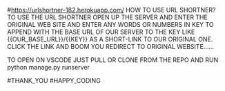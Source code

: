#https://urlshortner-182.herokuapp.com/
HOW TO USE URL SHORTNER?
TO USE THE URL SHORTNER OPEN UP THE SERVER AND ENTER THE ORIGINAL WEB SITE AND ENTER ANY WORDS OR NUMBERS IN KEY TO APPEND WITH THE BASE URL OF OUR SERVER TO THE KEY LIKE 
{{OUR_BASE_URL}}/{{KEY}} AS A SHORT-LINK TO OUR ORIGINAL ONE.
CLICK THE LINK AND BOOM YOU REDIRECT TO ORIGINAL WEBSITE......

TO OPEN ON VSCODE JUST PULL OR CLONE FROM THE REPO AND RUN python manage.py runserver

#THANK_YOU #HAPPY_CODING
